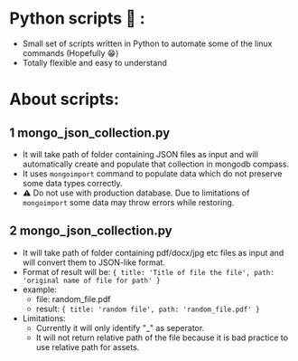 # Python scripts :snake: :

- Small set of scripts written in Python to automate some of the linux commands (Hopefully :grin:)
- Totally flexible and easy to understand

# About scripts:
## 1 mongo_json_collection.py
- It will take path of folder containing JSON files as input and will automatically create and populate that collection in mongodb compass.
- It uses ```mongoimport``` command to populate data which do not preserve some data types correctly.
- :warning: Do not use with production database. Due to limitations of ```mongoimport``` some data may throw errors while restoring.

## 2 mongo_json_collection.py
- It will take path of folder containing pdf/docx/jpg etc files as input and will convert them to JSON-like format.
- Format of result will be: 
`
{
    title: 'Title of file the file',
    path: 'original name of file for path'
}
`
- example:
    - file: random_file.pdf
    - result: 
        `{
            title: 'random file',
            path: 'random_file.pdf'
        }` 
- Limitations:
    - Currently it will only identify "_" as seperator.
    - It will not return relative path of the file because it is bad practice to use relative path for assets.
